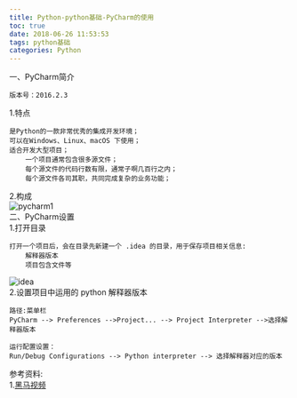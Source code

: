 ```yaml
---
title: Python-python基础-PyCharm的使用
toc: true
date: 2018-06-26 11:53:53
tags: python基础
categories: Python
---
```


一、PyCharm简介

	版本号：2016.2.3
	
<!-- more -->

1.特点

	是Python的一款非常优秀的集成开发环境；
	可以在Windows、Linux、macOS 下使用；
	适合开发大型项目；
		一个项目通常包含很多源文件；
		每个源文件的代码行数有限，通常子啊几百行之内；
		每个源文件各司其职，共同完成复杂的业务功能；
2.构成<br>
![pycharm1](pycharm1.png)<br>
二、PyCharm设置<br>
1.打开目录
	
	打开一个项目后，会在目录先新建一个 .idea 的目录，用于保存项目相关信息:
		解释器版本
		项目包含文件等
![idea](idea.png)<br>
2.设置项目中运用的 python 解释器版本
	
	路径:菜单栏
	PyCharm --> Preferences -->Project... --> Project Interpreter -->选择解释器版本
	
	运行配置设置：
	Run/Debug Configurations --> Python interpreter --> 选择解释器对应的版本
		





参考资料:<br>
1.[黑马视频]()
